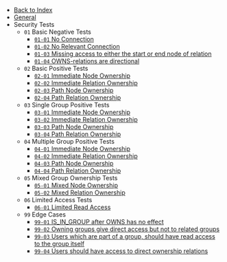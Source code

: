 - [Back to Index](/)
- [General](/security/test/general)
- Security Tests
  - `01` Basic Negative Tests
    - [`01-01` No Connection](/security/test/01-basic-negative-tests/01-01-no-connection)
    - [`01-02` No Relevant Connection](/security/test/01-basic-negative-tests/01-02-no-relevant-connection)
    - [`01-03` Missing access to either the start or end node of relation](/security/test/01-basic-negative-tests/01-03-missing-access-to-either-the-start-node-or-end-node-of-relation)
    - [`01-04` OWNS-relations are directional](/security/test/01-basic-negative-tests/01-04-owns-relations-are-directional)
  - `02` Basic Positive Tests
    - [`02-01` Immediate Node Ownership](/security/test/02-basic-positive-tests/02-01-immediate-node-ownership)
    - [`02-02` Immediate Relation Ownership](/security/test/02-basic-positive-tests/02-02-immediate-relation-ownership)
    - [`02-03` Path Node Ownership](/security/test/02-basic-positive-tests/02-03-path-node-ownership)
    - [`02-04` Path Relation Ownership](/security/test/02-basic-positive-tests/02-04-path-relation-ownership)
  - `03` Single Group Positive Tests
    - [`03-01` Immediate Node Ownership](/security/test/03-single-group-positive-tests/03-01-immediate-node-ownership)
    - [`03-02` Immediate Relation Ownership](/security/test/03-single-group-positive-tests/03-02-immediate-relation-ownership)
    - [`03-03` Path Node Ownership](/security/test/03-single-group-positive-tests/03-03-path-node-ownership)
    - [`03-04` Path Relation Ownership](/security/test/03-single-group-positive-tests/03-04-path-relation-ownership)
  - `04` Multiple Group Positive Tests
    - [`04-01` Immediate Node Ownership](/security/test/04-multiple-group-positive-tests/04-01-immediate-node-ownership)
    - [`04-02` Immediate Relation Ownership](/security/test/04-multiple-group-positive-tests/04-02-immediate-relation-ownership)
    - [`04-03` Path Node Ownership](/security/test/04-multiple-group-positive-tests/04-03-path-node-ownership)
    - [`04-04` Path Relation Ownership](/security/test/04-multiple-group-positive-tests/04-04-path-relation-ownersip)
  - `05` Mixed Group Ownership Tests
    - [`05-01` Mixed Node Ownership](/security/test/05-mixed-group-ownership-tests/05-01-mixed-node-ownership)
    - [`05-02` Mixed Relation Ownership](/security/test/05-mixed-group-ownership-tests/05-02-mixed-relation-ownership)
  - `06` Limited Access Tests
    - [`06-01` Limited Read Access](/security/test/06-limited-access-tests/06-01-limited-read-access)
  - `99` Edge Cases
    - [`99-01` IS_IN_GROUP after OWNS has no effect](/security/test/99-edge-cases/99-01-is-in-group-after-owns-has-no-effect)
    - [`99-02` Owning groups give direct access but not to related groups](/security/test/99-edge-cases/99-02-owning-groups-give-direct-access-but-not-to-related-groups)
    - [`99-03` Users which are part of a group, should have read access to the group itself](/security/test/99-edge-cases/99-03-users-which-are-part-of-group-should-have-read-access-to-the-group-itself)
    - [`99-04` Users should have access to direct ownership relations](/security/test/99-edge-cases/99-04-users-should-have-access-to-direct-ownership-relations)

